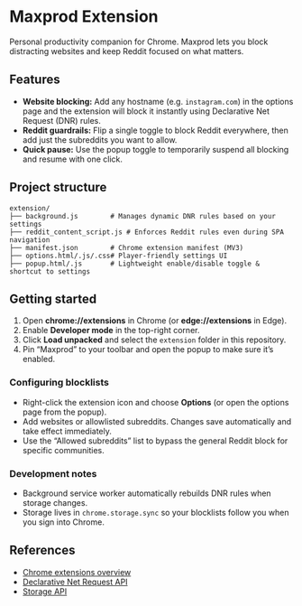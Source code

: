 # Maxprod Extension

Personal productivity companion for Chrome. Maxprod lets you block distracting websites and keep Reddit focused on what matters.

## Features

- **Website blocking:** Add any hostname (e.g. `instagram.com`) in the options page and the extension will block it instantly using Declarative Net Request (DNR) rules.
- **Reddit guardrails:** Flip a single toggle to block Reddit everywhere, then add just the subreddits you want to allow.
- **Quick pause:** Use the popup toggle to temporarily suspend all blocking and resume with one click.

## Project structure

```
extension/
├── background.js        # Manages dynamic DNR rules based on your settings
├── reddit_content_script.js # Enforces Reddit rules even during SPA navigation
├── manifest.json        # Chrome extension manifest (MV3)
├── options.html/.js/.css# Player-friendly settings UI
├── popup.html/.js       # Lightweight enable/disable toggle & shortcut to settings
```

## Getting started

1. Open **chrome://extensions** in Chrome (or **edge://extensions** in Edge).
2. Enable **Developer mode** in the top-right corner.
3. Click **Load unpacked** and select the `extension` folder in this repository.
4. Pin “Maxprod” to your toolbar and open the popup to make sure it’s enabled.

### Configuring blocklists

- Right-click the extension icon and choose **Options** (or open the options page from the popup).
- Add websites or allowlisted subreddits. Changes save automatically and take effect immediately.
- Use the “Allowed subreddits” list to bypass the general Reddit block for specific communities.

### Development notes

- Background service worker automatically rebuilds DNR rules when storage changes.
- Storage lives in `chrome.storage.sync` so your blocklists follow you when you sign into Chrome.

## References

- [Chrome extensions overview](https://developer.chrome.com/docs/extensions/)
- [Declarative Net Request API](https://developer.chrome.com/docs/extensions/reference/declarativeNetRequest/)
- [Storage API](https://developer.chrome.com/docs/extensions/reference/storage/)